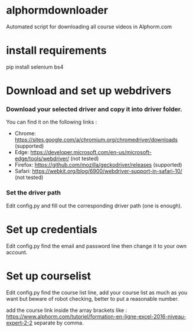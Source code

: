 # alphormdownloader
Automated script for downloading all course videos in Alphorm.com

# install requirements 
pip install selenium bs4

# Download and set up webdrivers
### Download your selected driver and copy it into driver folder.
You can find it on the following links :
- Chrome:	https://sites.google.com/a/chromium.org/chromedriver/downloads (supported)
- Edge:	https://developer.microsoft.com/en-us/microsoft-edge/tools/webdriver/ (not tested)
- Firefox:	https://github.com/mozilla/geckodriver/releases (supported)
- Safari:	https://webkit.org/blog/6900/webdriver-support-in-safari-10/ (not tested)

### Set the driver path
Edit config.py and fill out the corresponding driver path (one is enough).

# Set up credentials 
Edit config.py find the email and password line then change it to your own account.

# Set up courselist
Edit config.py find the course list line, add your course list as much as you want but beware of robot checking, better to put a reasonable number.

add the course link inside the array brackets like : https://www.alphorm.com/tutoriel/formation-en-ligne-excel-2016-niveau-expert-2-2
separate by comma.



